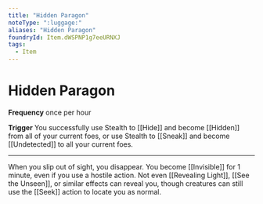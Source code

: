 ```yaml
---
title: "Hidden Paragon"
noteType: ":luggage:"
aliases: "Hidden Paragon"
foundryId: Item.dWSPNP1g7eeURNXJ
tags:
  - Item
---
```


# Hidden Paragon

**Frequency** once per hour

**Trigger** You successfully use Stealth to [[Hide]] and become [[Hidden]] from all of your current foes, or use Stealth to [[Sneak]] and become [[Undetected]] to all your current foes.

* * *

When you slip out of sight, you disappear. You become [[Invisible]] for 1 minute, even if you use a hostile action. Not even [[Revealing Light]], [[See the Unseen]], or similar effects can reveal you, though creatures can still use the [[Seek]] action to locate you as normal.
